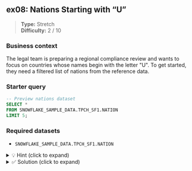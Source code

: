 ## ex08: Nations Starting with “U”

> **Type:** Stretch  
> **Difficulty:** 2 / 10

### Business context
The legal team is preparing a regional compliance review and wants to focus on countries whose names begin with the letter "U". To get started, they need a filtered list of nations from the reference data.

### Starter query
```sql
-- Preview nations dataset
SELECT *
FROM SNOWFLAKE_SAMPLE_DATA.TPCH_SF1.NATION
LIMIT 5;
```

### Required datasets

* `SNOWFLAKE_SAMPLE_DATA.TPCH_SF1.NATION`

<details>
<summary>💡 Hint (click to expand)</summary>

#### How to think about it

You need to match a string pattern—specifically, names that *start* with a certain letter. The `LIKE` operator in SQL allows for simple wildcard pattern matching. Use `%` to represent any sequence of characters. `%` at the end means “starts with”.

#### Helpful SQL concepts

`LIKE`

```sql
SELECT … FROM … WHERE column LIKE 'U%';
```

</details>

<details>
<summary>✅ Solution (click to expand)</summary>

#### Working query

```sql
SELECT
    N_NATIONKEY,
    N_NAME
FROM SNOWFLAKE_SAMPLE_DATA.TPCH_SF1.NATION
WHERE N_NAME LIKE 'U%';
```

#### Why this works

The `LIKE 'U%'` clause matches any nation name that begins with the letter "U", regardless of what follows. It filters down the full country list to just those relevant for the legal team’s scope.

#### Business answer

The nations beginning with “U” have been successfully identified and extracted from the reference data.

#### Take-aways

* `LIKE` is great for simple pattern matching; `%` represents any string of characters.
* Case sensitivity may vary by SQL dialect—Snowflake is case-insensitive by default.
* Always verify pattern logic when filtering text fields to avoid subtle mismatches.

</details>
